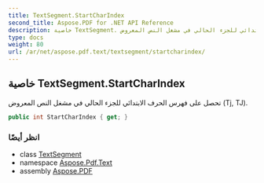```yaml
---
title: TextSegment.StartCharIndex
second_title: Aspose.PDF for .NET API Reference
description: خاصية TextSegment. تحصل على فهرس الحرف الابتدائي للجزء الحالي في مشغل النص المعروض Tj TJ
type: docs
weight: 80
url: /ar/net/aspose.pdf.text/textsegment/startcharindex/
---
```

## خاصية TextSegment.StartCharIndex

تحصل على فهرس الحرف الابتدائي للجزء الحالي في مشغل النص المعروض (Tj, TJ).

```csharp
public int StartCharIndex { get; }
```

### انظر أيضًا

* class [TextSegment](../)
* namespace [Aspose.Pdf.Text](../../../aspose.pdf.text/)
* assembly [Aspose.PDF](../../../)